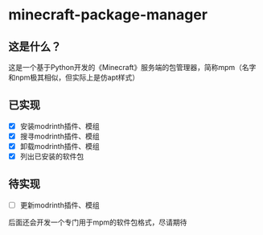 # minecraft-package-manager
## 这是什么？
这是一个基于Python开发的《Minecraft》服务端的包管理器，简称mpm（名字和npm极其相似，但实际上是仿apt样式）  
## 已实现
* [x] 安装modrinth插件、模组  
* [x] 搜寻modrinth插件、模组  
* [x] 卸载modrinth插件、模组  
* [x] 列出已安装的软件包  
## 待实现
* [ ] 更新modrinth插件、模组  

后面还会开发一个专门用于mpm的软件包格式，尽请期待  
